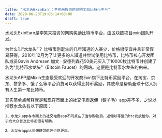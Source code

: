 ```yaml
---
title: "水龙头ExinEarn：李笑来投资的网购奖励比特币平台"
date: 2020-06-23T19:06:14+08:00
draft: true
---
```

水龙头ExinEarn是李笑来投资的网购奖励比特币平台，由区块链项目exin团队开发。

为什么叫“水龙头”？
比特币刚诞生的几年知道的人甚少，价格很便宜并且非常容易获得，2010年12月为了让更多的人知道并尝试使用比特币，比特币核心开发团队成员Gavin Andresen 加文 · 安德列森花50美元买入了10000枚比特币并创建了名为“比特币水龙头”（Bitcoin Faucet）的网站。这便是比特币水龙头的由来。

水龙头APP是Mixin生态最受欢迎的开发商Exin旗下比特币奖励平台，在淘宝、京东、拼多多、饿了么等平台消费可以获得比特币奖励，其使命是帮助全球十亿人拥有人生第一笔比特币。

其实简单点解释就是和现在市面上的社交电商返佣（薅羊毛）app差不多，之说以推荐水龙头有以下原因：

    1、水龙头app与市面上的社交电商app不同点在于当你购物后，返佣以等值的btc发放给你，对于向大众普及比特币很有帮助。

    2、水龙头app比高佣联盟返佣价格更高。



